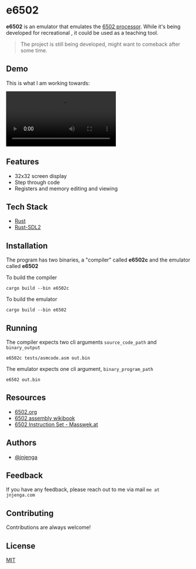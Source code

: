 # e6502 
**e6502** is an emulator that emulates the [6502 processor](https://en.wikipedia.org/wiki/MOS_Technology_6502). While it's being developed for recreational , it could be used as a teaching tool.

> The project is still being developed, might want to comeback after some time.

## Demo

This is what I am working towards:

 ![Watch the video](/screenshots/capture.mkv)

## Features

- 32x32 screen display
- Step through code
- Registers and memory editing and viewing
  
## Tech Stack

- [Rust](https://www.rust-lang.org/)
- [Rust-SDL2](https://github.com/Rust-SDL2/rust-sdl2)

## Installation

The program has two binaries, a "compiler" called **e6502c** and the emulator called **e6502**

To build the compiler

```
cargo build --bin e6502c
```

To build the emulator 

```
cargo build --bin e6502
```

## Running
The compiler expects two cli arguments `source_code_path` and `binary_output`

```
e6502c tests/asmcode.asm out.bin
```

The emulator expects one cli argument, `binary_program_path`

```
e6502 out.bin
```

## Resources

 - [6502.org](6502.org/tutorials/6502opcodes.html)
 - [6502 assembly wikibook](https://en.wikibooks.org/wiki/6502_Assembly)
 - [6502 Instruction Set - Masswek.at](https://www.masswerk.at/6502/6502_instruction_set.html)

  
## Authors

- [@jnjenga](https://www.github.com/jnjenga)

  
## Feedback

If you have any feedback, please reach out to me via mail `me at jnjenga.com`
  
## Contributing

Contributions are always welcome!
 
## License

[MIT](https://choosealicense.com/licenses/mit/)



